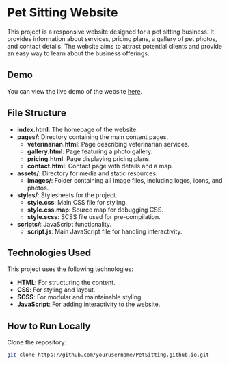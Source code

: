 # Pet Sitting Website

This project is a responsive website designed for a pet sitting business. It provides information about services, pricing plans, a gallery of pet photos, and contact details. The website aims to attract potential clients and provide an easy way to learn about the business offerings.


## Demo

You can view the live demo of the website [here](https://vladislavknv.github.io/PetSitting.github.io/).


## File Structure

- **index.html**: The homepage of the website.
- **pages/**: Directory containing the main content pages.
  - **veterinarian.html**: Page describing veterinarian services.
  - **gallery.html**: Page featuring a photo gallery.
  - **pricing.html**: Page displaying pricing plans.
  - **contact.html**: Contact page with details and a map.
- **assets/**: Directory for media and static resources.
  - **images/**: Folder containing all image files, including logos, icons, and photos.
- **styles/**: Stylesheets for the project.
  - **style.css**: Main CSS file for styling.
  - **style.css.map**: Source map for debugging CSS.
  - **style.scss**: SCSS file used for pre-compilation.
- **scripts/**: JavaScript functionality.
  - **script.js**: Main JavaScript file for handling interactivity.


## Technologies Used

This project uses the following technologies:

- **HTML**: For structuring the content.
- **CSS**: For styling and layout.
- **SCSS**: For modular and maintainable styling.
- **JavaScript**: For adding interactivity to the website.


## How to Run Locally

Clone the repository:
   ```bash
   git clone https://github.com/yourusername/PetSitting.github.io.git
  ```
